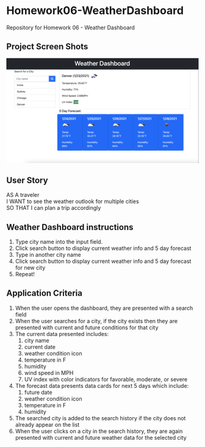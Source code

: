 # Homework06-WeatherDashboard
Repository for Homework 06 - Weather Dashboard

## Project Screen Shots
![WeatherDashoard](weatherdash.png)

## User Story
AS A traveler  
I WANT to see the weather outlook for multiple cities  
SO THAT I can plan a trip accordingly  

## Weather Dashboard instructions
1. Type city name into the input field.
2. Click search button to display current weather info and 5 day forecast
3. Type in another city name
4. Click search button to display current weather info and 5 day forecast for new city
5. Repeat!

## Application Criteria
1. When the user opens the dashboard, they are presented with a search field
2. When the user searches for a city, if the city exists then they are presented with current and future conditions for that city
3. The current data presented includes:
   1. city name
   2. current date
   3. weather condition icon
   4. temperature in F
   5. humidity
   6. wind speed in MPH
   7. UV index with color indicators for favorable, moderate, or severe
4. The forecast data presents data cards for next 5 days which include:
   1. future date
   2. weather condition icon
   3. temperature in F
   4. humidity
5. The searched city is added to the search history if the city does not already appear on the list
6. When the user clicks on a city in the search history, they are again presented with current and future weather data for the selected city